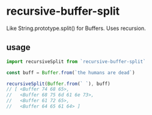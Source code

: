 # recursive-buffer-split

Like String.prototype.split() for Buffers. Uses recursion.

## usage
 
``` javascript
import recursiveSplit from `recursive-buffer-split`

const buff = Buffer.from(`the humans are dead`)

recursiveSplit(Buffer.from(` `), buff)
// [ <Buffer 74 68 65>,
//   <Buffer 68 75 6d 61 6e 73>,
//   <Buffer 61 72 65>,
//   <Buffer 64 65 61 64> ]
```
